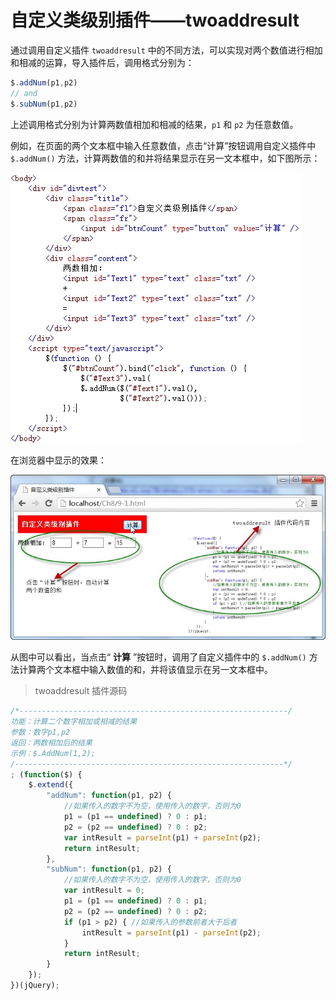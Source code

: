 # 自定义类级别插件——twoaddresult 



通过调用自定义插件 `twoaddresult` 中的不同方法，可以实现对两个数值进行相加和相减的运算，导入插件后，调用格式分别为：

```js
$.addNum(p1,p2) 
// and
$.subNum(p1,p2)
```

上述调用格式分别为计算两数值相加和相减的结果，`p1` 和 `p2` 为任意数值。

例如，在页面的两个文本框中输入任意数值，点击“计算”按钮调用自定义插件中 `$.addNum()` 方法，计算两数值的和并将结果显示在另一文本框中，如下图所示：

<img src="./imgs/2-9_1.jpg" alt="" />

在浏览器中显示的效果：

<img src="./imgs/2-9_2.jpg" alt="" />

从图中可以看出，当点击“ **计算** ”按钮时，调用了自定义插件中的 `$.addNum()` 方法计算两个文本框中输入数值的和，并将该值显示在另一文本框中。

> twoaddresult 插件源码

```js
/*------------------------------------------------------------/
功能：计算二个数字相加或相减的结果
参数：数字p1,p2
返回：两数相加后的结果
示例：$.AddNum(1,2);
/------------------------------------------------------------*/
; (function($) {
    $.extend({
        "addNum": function(p1, p2) {
            //如果传入的数字不为空，使用传入的数字，否则为0
            p1 = (p1 == undefined) ? 0 : p1;
            p2 = (p2 == undefined) ? 0 : p2;
            var intResult = parseInt(p1) + parseInt(p2);
            return intResult;
        },
        "subNum": function(p1, p2) {
            //如果传入的数字不为空，使用传入的数字，否则为0
            var intResult = 0;
            p1 = (p1 == undefined) ? 0 : p1;
            p2 = (p2 == undefined) ? 0 : p2;
            if (p1 > p2) { //如果传入的参数前者大于后者
                intResult = parseInt(p1) - parseInt(p2);
            }
            return intResult;
        }
    });
})(jQuery);
```